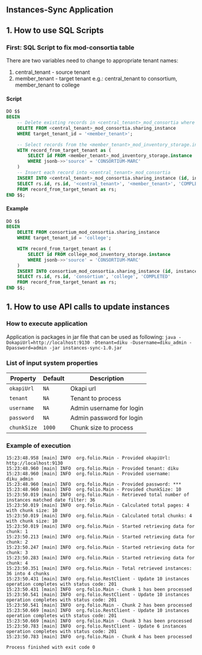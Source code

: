 ## Instances-Sync Application

## 1. How to use SQL Scripts

### First: SQL Script to fix mod-consortia table
There are two variables need to change to appropriate tenant names:
1. central_tenant - source tenant
2. member_tenant - target tenant
e.g.: central_tenant to consortium, member_tenant to college
 
#### Script
```sql
DO $$
BEGIN
    -- Delete existing records in <central_tenant>_mod_consortia where target_tenant_id matches the target tenant
    DELETE FROM <central_tenant>_mod_consortia.sharing_instance
    WHERE target_tenant_id = '<member_tenant>';

    -- Select records from the <member_tenant>_mod_inventory_storage.instance table where the "source" is 'CONSORTIUM-MARC'
    WITH record_from_target_tenant as (
        SELECT id FROM <member_tenant>_mod_inventory_storage.instance
        WHERE jsonb->>'source' = 'CONSORTIUM-MARC'
    )
    -- Insert each record into <central_tenant>_mod_consortia
    INSERT INTO <central_tenant>_mod_consortia.sharing_instance (id, instance_id, source_tenant_id, target_tenant_id, status)
    SELECT rs.id, rs.id, '<central_tenant>', '<member_tenant>', 'COMPLETED'
    FROM record_from_target_tenant as rs;
END $$;

```

#### Example

```sql
DO $$
BEGIN
    DELETE FROM consortium_mod_consortia.sharing_instance
    WHERE target_tenant_id = 'college';

    WITH record_from_target_tenant as (
        SELECT id FROM college_mod_inventory_storage.instance
        WHERE jsonb->>'source' = 'CONSORTIUM-MARC'
    )
    INSERT INTO consortium_mod_consortia.sharing_instance (id, instance_id, source_tenant_id, target_tenant_id, status)
    SELECT rs.id, rs.id, 'consortium', 'college', 'COMPLETED'
    FROM record_from_target_tenant as rs;
END $$;
```

## 1. How to use API calls to update instances
### How to execute application
Application is packages in jar file that can be used as following:
```java -DokapiUrl=http://localhost:9130 -Dtenant=diku -Dusername=diku_admin -Dpassword=admin -jar instances-sync-1.0.jar```

### List of input system properties

| Property                        | Default | Description              |
|---------------------------------|---------|--------------------------|
| `okapiUrl`                      | `NA`    | Okapi url                |
| `tenant`                        | `NA`    | Tenant to process        |
| `username`                      | `NA`    | Admin username for login |
| `password`                      | `NA`    | Admin password for login |
| `chunkSize`                     | `1000`  | Chunk size to process    |

### Example of execution
```
15:23:48.958 [main] INFO  org.folio.Main - Provided okapiUrl: http://localhost:9130
15:23:48.960 [main] INFO  org.folio.Main - Provided tenant: diku
15:23:48.960 [main] INFO  org.folio.Main - Provided username: diku_admin
15:23:48.960 [main] INFO  org.folio.Main - Provided password: ***
15:23:48.960 [main] INFO  org.folio.Main - Provided chunkSize: 10
15:23:50.019 [main] INFO  org.folio.Main - Retrieved total number of instances matched date filter: 36
15:23:50.019 [main] INFO  org.folio.Main - Calculated total pages: 4 with chunk size: 10
15:23:50.019 [main] INFO  org.folio.Main - Calculated total chunks: 4 with chunk size: 10
15:23:50.019 [main] INFO  org.folio.Main - Started retrieving data for chunk: 1
15:23:50.213 [main] INFO  org.folio.Main - Started retrieving data for chunk: 2
15:23:50.247 [main] INFO  org.folio.Main - Started retrieving data for chunk: 3
15:23:50.283 [main] INFO  org.folio.Main - Started retrieving data for chunk: 4
15:23:50.351 [main] INFO  org.folio.Main - Total retrieved instances: 36 into 4 chunks
15:23:50.431 [main] INFO  org.folio.RestClient - Update 10 instances operation completes with status code: 201
15:23:50.431 [main] INFO  org.folio.Main - Chunk 1 has been processed
15:23:50.541 [main] INFO  org.folio.RestClient - Update 10 instances operation completes with status code: 201
15:23:50.541 [main] INFO  org.folio.Main - Chunk 2 has been processed
15:23:50.669 [main] INFO  org.folio.RestClient - Update 10 instances operation completes with status code: 201
15:23:50.669 [main] INFO  org.folio.Main - Chunk 3 has been processed
15:23:50.783 [main] INFO  org.folio.RestClient - Update 6 instances operation completes with status code: 201
15:23:50.783 [main] INFO  org.folio.Main - Chunk 4 has been processed

Process finished with exit code 0

```